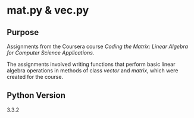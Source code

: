 mat.py & vec.py
===============

Purpose 
-------
Assignments from the Coursera course *Coding the Matrix: Linear Algebra for Computer Science Applications.*

The assignments involved writing functions that perform basic linear algebra operations in methods of class *vector* and *matrix*, which were created for the course.

Python Version 
--------------
3.3.2